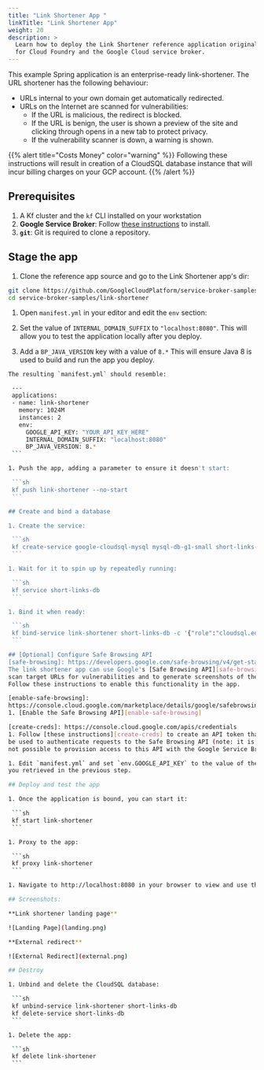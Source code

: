 ```yaml
---
title: "Link Shortener App "
linkTitle: "Link Shortener App"
weight: 20
description: >
  Learn how to deploy the Link Shortener reference application originally built
  for Cloud Foundry and the Google Cloud service broker.
---
```


This example Spring application is an enterprise-ready link-shortener.
The URL shortener has the following behaviour:

 * URLs internal to your own domain get automatically redirected.
 * URLs on the Internet are scanned for vulnerabilities:
   * If the URL is malicious, the redirect is blocked.
   * If the URL is benign, the user is shown a preview of the site and clicking
through opens in a new tab to protect privacy.
   * If the vulnerability scanner is down, a warning is shown.

{{% alert title="Costs Money" color="warning" %}}
Following these instructions will result in creation of a CloudSQL database instance
that will incur billing charges on your GCP account.
{{% /alert %}}

## Prerequisites

[google-broker]: /docs/operators/service-brokers/google-cloud/
1. A Kf cluster and the `kf` CLI installed on your workstation
1. **Google Service Broker**: Follow [these instructions][google-broker] to
   install.
1. **`git`**: Git is required to clone a repository.

## Stage the app

1. Clone the reference app source and go to the Link Shortener app's dir:

```sh
git clone https://github.com/GoogleCloudPlatform/service-broker-samples.git
cd service-broker-samples/link-shortener
```

1. Open `manifest.yml` in your editor and edit the `env` section:

  1. Set the value of `INTERNAL_DOMAIN_SUFFIX` to `"localhost:8080"`. This will
     allow you to test the application locally after you deploy.

  1. Add a `BP_JAVA_VERSION` key with a value of  `8.*` This will ensure Java 8 is used to build and run the app you deploy.

    The resulting `manifest.yml` should resemble:

   ```sh
	---
	applications:
	- name: link-shortener
	  memory: 1024M
	  instances: 2
	  env:
		GOOGLE_API_KEY: "YOUR_API_KEY_HERE"
		INTERNAL_DOMAIN_SUFFIX: "localhost:8080"
		BP_JAVA_VERSION: 8.*
	```

1. Push the app, adding a parameter to ensure it doesn't start:

	```sh
	kf push link-shortener --no-start
	```

## Create and bind a database

1. Create the service:

	```sh
	kf create-service google-cloudsql-mysql mysql-db-g1-small short-links-db
	```

1. Wait for it to spin up by repeatedly running:

	```sh
	kf service short-links-db
	```

1. Bind it when ready:

	```sh
	kf bind-service link-shortener short-links-db -c '{"role":"cloudsql.editor"}'
	```

## [Optional] Configure Safe Browsing API
[safe-browsing]: https://developers.google.com/safe-browsing/v4/get-started
The link shortener app can use Google's [Safe Browsing API][safe-browsing] to
scan target URLs for vulnerabilities and to generate screenshots of the app.
Follow these instructions to enable this functionality in the app.

[enable-safe-browsing]:
https://console.cloud.google.com/marketplace/details/google/safebrowsing.googleapis.com
1. [Enable the Safe Browsing API][enable-safe-browsing]

[create-creds]: https://console.cloud.google.com/apis/credentials
1. Follow [these instructions][create-creds] to create an API token that will
be used to authenticate requests to the Safe Browsing API (note: it is currently
not possible to provision access to this API with the Google Service Broker).

1. Edit `manifest.yml` and set `env.GOOGLE_API_KEY` to the value of the API key
   you retrieved in the previous step.

## Deploy and test the app

1. Once the application is bound, you can start it:

	```sh
	kf start link-shortener
	```

1. Proxy to the app:

	```sh
	kf proxy link-shortener
	```

1. Navigate to http://localhost:8080 in your browser to view and use the app:

## Screenshots:

**Link shortener landing page**

![Landing Page](landing.png)

**External redirect**

![External Redirect](external.png)

## Destroy

1. Unbind and delete the CloudSQL database:

    ```sh
    kf unbind-service link-shortener short-links-db
    kf delete-service short-links-db
    ```

1. Delete the app:

    ```sh
    kf delete link-shortener
    ```
